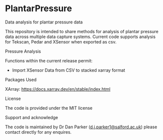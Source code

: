 # PlantarPressure
Data analysis for plantar pressure data 

This repository is intended to share methods for analysis of plantar pressure data across multiple data capture systems. Current code supports analysis for Tekscan, Pedar and XSensor when exported as csv.

Pressure Analysis

Functions within the current release permit:

* Import XSensor Data from CSV to stacked xarray format



Packages Used

XArray: https://docs.xarray.dev/en/stable/index.html

License

The code is provided under the MIT license 

Support and acknowledge

The code is maintained by Dr Dan Parker (d.j.parker1@salford.ac.uk) please contact directly for any enquires. 
